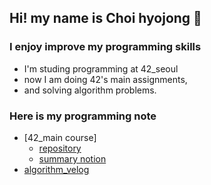 ## Hi! my name is Choi hyojong 👋

### I enjoy improve my programming skills
- I'm studing programming at 42_seoul
- now I am doing 42's main assignments,
- and solving algorithm problems.

### Here is my programming note
- [42_main course]
  - [repository](https://github.com/bluedog129/ft_main)
  - [summary notion](https://witty-crime-33b.notion.site/42-ec1426dec942409b8d33a15413eea628)
- [algorithm_velog](https://velog.io/@dogit)
